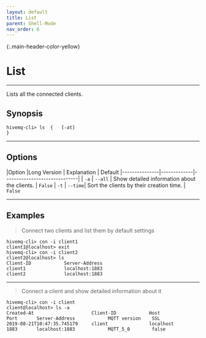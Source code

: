 ```yaml
---
layout: default
title: List
parent: Shell-Mode
nav_order: 6
--- 
```


{:.main-header-color-yellow}
# List
***

Lists all the connected clients.

## Synopsis

```
hivemq-cli> ls  {   [-at]
}
```

***

## Options

|Option |Long Version | Explanation | Default
|---------------|-------------|------------------------------|
| ``-a``    | ``--all`` | Show detailed information about the clients. | ``False``
| ``-t``   | ``--time``| Sort the clients by their creation time. | ``False``

***

## Examples

> Connect two clients and list them by default settings

```
hivemq-cli> con -i client1
client1@localhost> exit
hivemq-cli> con -i client2
client2@localhost> ls
Client-ID            Server-Address
client1              localhost:1883
client2              localhost:1883
```

***

> Connect a client and show detailed information about it

```
hivemq-cli> con -i client
client@localhost> ls -a
Created-At                     Client-ID            Host                 Port       Server-Address            MQTT version    SSL
2019-08-21T10:47:35.745179     client               localhost            1883       localhost:1883            MQTT_5_0        false
```
